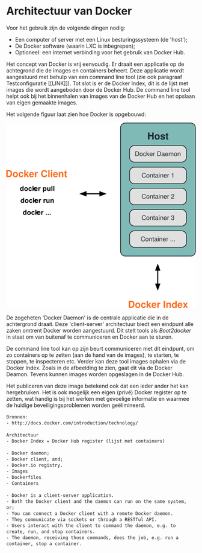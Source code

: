# Architectuur van Docker

Voor het gebruik zijn de volgende dingen nodig:

- Een computer of server met een Linux besturingssysteem (de 'host');
- De Docker software (waarin LXC is inbegrepen);
- Optioneel: een internet verbinding voor het gebruik van Docker Hub.

Het concept van Docker is vrij eenvoudig. Er draait een applicatie op de achtegrond die de images en containers beheert. Deze applicatie wordt aangestuurd met behulp van een command line tool (zie ook paragraaf Testconfiguratie [[LINK]]). Tot slot is er de Docker Index, dit is de lijst met images die wordt aangeboden door de Docker Hub. De command line tool helpt ook bij het binnenhalen van images van de Docker Hub en het opslaan van eigen gemaakte images.

Het volgende figuur laat zien hoe Docker is opgebouwd:

![Architectuur](../../assets/architecture.png)

De zogeheten 'Docker Daemon' is de centrale applicatie die in de achtergrond draait. Deze 'client-server' architectuur biedt een eindpunt alle zaken omtrent Docker worden aangestuurd. Dit stelt tools als _Boot2docker_ in staat om van buitenaf te communiceren en Docker aan te sturen.

De command line tool kan op zijn beurt communiceren met dit eindpunt, om zo containers op te zetten (aan de hand van de images), te starten, te stoppen, te inspecteren etc. Verder kan deze tool images ophalen via de Docker Index. Zoals in de afbeelding te zien, gaat dit via de Docker Deamon. Tevens kunnen images worden opgeslagen in de Docker Hub.

Het publiceren van deze image betekend ook dat een ieder ander het kan hergebruiken. Het is ook mogelijk een eigen (privé) Docker register op te zetten, wat handig is bij het werken met gevoelige informatie en waarmee de huidige beveiligingsproblemen worden geëlimineerd.



```
Bronnen:
- http://docs.docker.com/introduction/technology/

Architectuur
- Docker Index = Docker Hub register (lijst met containers)

- Docker daemon;
- Docker client, and;
- Docker.io registry.
- Images
- Dockerfiles
- Containers

- Docker is a client-server application.
- Both the Docker client and the daemon can run on the same system, or;
- You can connect a Docker client with a remote Docker daemon.
- They communicate via sockets or through a RESTful API.
- Users interact with the client to command the daemon, e.g. to create, run, and stop containers.
- The daemon, receiving those commands, does the job, e.g. run a container, stop a container.
```